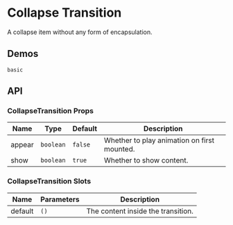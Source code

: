 # Collapse Transition

A collapse item without any form of encapsulation.

## Demos

```demo
basic
```

## API

### CollapseTransition Props

| Name   | Type      | Default | Description                                 |
| ------ | --------- | ------- | ------------------------------------------- |
| appear | `boolean` | `false` | Whether to play animation on first mounted. |
| show   | `boolean` | `true`  | Whether to show content.                    |

### CollapseTransition Slots

| Name    | Parameters | Description                        |
| ------- | ---------- | ---------------------------------- |
| default | `()`       | The content inside the transition. |
